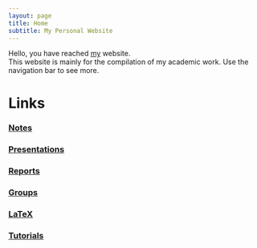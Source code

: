 ```yaml
---
layout: page
title: Home
subtitle: My Personal Website
---
```

Hello, you have reached [my](/aboutme) website.  
This website is mainly for the compilation of my academic work. Use the navigation bar to see more.  

# Links
### [Notes](/notes)
### [Presentations](/presentations)
### [Reports](/reports)
### [Groups](/alg/groups)
### [LaTeX](/latex)
### [Tutorials](/tuts)
